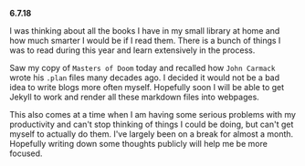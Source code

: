 __6.7.18__

I was thinking about all the books I have in my small library at home and how much smarter I would be if I read them. There is a bunch of things I was to read during this year and learn extensively in the process.
  
Saw my copy of `Masters of Doom` today and recalled how `John Carmack` wrote his `.plan` files many decades ago. I decided it would not be a bad idea to write blogs more often myself. Hopefully soon I will be able to get Jekyll to work and render all these markdown files into webpages.
  
This also comes at a time when I am having some serious problems with my productivity and can't stop thinking of things I could be doing, but can't get myself to actually do them. I've largely been on a break for almost a month. Hopefully writing down some thoughts publicly will help me be more focused.
